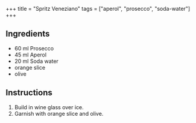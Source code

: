 +++
title = "Spritz Veneziano"
tags = ["aperol", "prosecco", "soda-water"]
+++

## Ingredients

- 60 ml Prosecco
- 45 ml Aperol
- 20 ml Soda water
- orange slice
- olive

## Instructions

1. Build in wine glass over ice.
2. Garnish with orange slice and olive.
